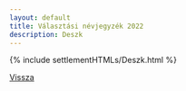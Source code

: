 ```yaml
---
layout: default
title: Választási névjegyzék 2022
description: Deszk
---
```


{% include settlementHTMLs/Deszk.html %}

[Vissza](../)